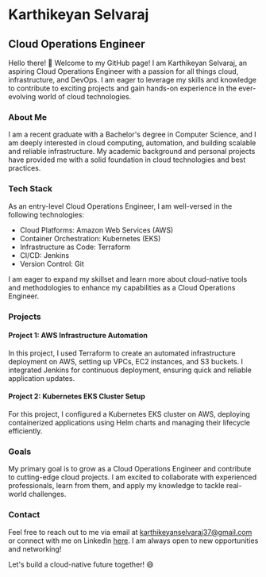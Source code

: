 <!---
karthi770/karthi770 is a ✨ special ✨ repository because its `README.md` (this file) appears on your GitHub profile.
You can click the Preview link to take a look at your changes.
--->

# Karthikeyan Selvaraj

## Cloud Operations Engineer


Hello there! 👋 Welcome to my GitHub page! I am Karthikeyan Selvaraj, an aspiring Cloud Operations Engineer with a passion for all things cloud, infrastructure, and DevOps. I am eager to leverage my skills and knowledge to contribute to exciting projects and gain hands-on experience in the ever-evolving world of cloud technologies.
### About Me

I am a recent graduate with a Bachelor's degree in Computer Science, and I am deeply interested in cloud computing, automation, and building scalable and reliable infrastructure. My academic background and personal projects have provided me with a solid foundation in cloud technologies and best practices.

### Tech Stack

As an entry-level Cloud Operations Engineer, I am well-versed in the following technologies:

- Cloud Platforms: Amazon Web Services (AWS)
- Container Orchestration: Kubernetes (EKS)
- Infrastructure as Code: Terraform
- CI/CD: Jenkins
- Version Control: Git

I am eager to expand my skillset and learn more about cloud-native tools and methodologies to enhance my capabilities as a Cloud Operations Engineer.

### Projects

#### Project 1: AWS Infrastructure Automation

In this project, I used Terraform to create an automated infrastructure deployment on AWS, setting up VPCs, EC2 instances, and S3 buckets. I integrated Jenkins for continuous deployment, ensuring quick and reliable application updates.

#### Project 2: Kubernetes EKS Cluster Setup

For this project, I configured a Kubernetes EKS cluster on AWS, deploying containerized applications using Helm charts and managing their lifecycle efficiently.

### Goals

My primary goal is to grow as a Cloud Operations Engineer and contribute to cutting-edge cloud projects. I am excited to collaborate with experienced professionals, learn from them, and apply my knowledge to tackle real-world challenges.

### Contact

Feel free to reach out to me via email at karthikeyanselvaraj37@gmail.com or connect with me on LinkedIn [here](www.linkedin.com/in/karthikeyan-selvaraj-73b6067a). I am always open to new opportunities and networking!

Let's build a cloud-native future together! 😄
